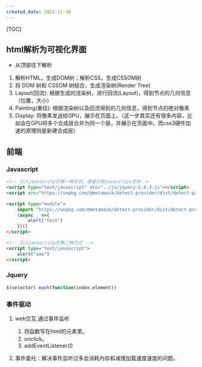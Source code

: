 ```yaml
---
created_date: 2021-11-30
---
```


[TOC]

## html解析为可视化界面

- 从顶部往下解析

1. 解析HTML，生成DOM树；解析CSS，生成CSSOM树
2. 将 DOM 树和 CSSOM 树结合，生成渲染树(Render Tree)
3. Layout(回流): 根据生成的渲染树，进行回流(Layout)，得到节点的几何信息（位置，大小）
4. Painting(重绘): 根据渲染树以及回流得到的几何信息，得到节点的绝对像素
5. Display: 将像素发送给GPU，展示在页面上。（这一步其实还有很多内容，比如会在GPU将多个合成层合并为同一个层，并展示在页面中。而css3硬件加速的原理则是新建合成层）

## 前端

### Javascript

```html
<!-- 引入javascritp的第一种方式，直接引用javascript文件-->
<script type="text/javascript" src="../js/jquery-1.8.3.js"></script>
<script src="https://unpkg.com/@metamask/detect-provider/dist/detect-provider.min.js"></script>

<script type="module">
    import "https://unpkg.com/@metamask/detect-provider/dist/detect-provider.min.js";
    (async _ =>{ 
        alert("test")
    })()
</script>

<!-- 引入javascritp的第二种方式 -->
<script type="text/javascript">
    alert("aaa")
</script>
```

### Jquery

```js
$(selector).each(function(index,element))
```

### 事件驱动

1. web交互,通过事件监听

   1. 将函数写在html的元素里。
   2. onclick。
   3. addEventListener(0

2. 事件委托：解决事件监听过多会消耗内存和减慢加载速度速度的问题。
